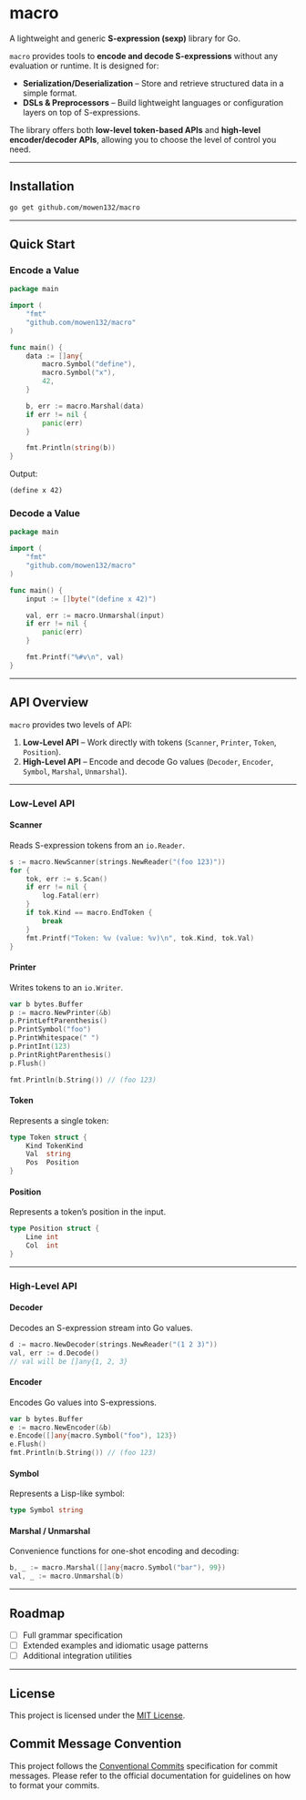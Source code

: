 # macro

A lightweight and generic **S-expression (sexp)** library for Go.

`macro` provides tools to **encode and decode S-expressions** without any evaluation or runtime. It is designed for:

- **Serialization/Deserialization** – Store and retrieve structured data in a simple format.
- **DSLs & Preprocessors** – Build lightweight languages or configuration layers on top of S-expressions.

The library offers both **low-level token-based APIs** and **high-level encoder/decoder APIs**, allowing you to choose the level of control you need.

---

## Installation

```bash
go get github.com/mowen132/macro
```

---

## Quick Start

### Encode a Value

```go
package main

import (
    "fmt"
    "github.com/mowen132/macro"
)

func main() {
    data := []any{
        macro.Symbol("define"),
        macro.Symbol("x"),
        42,
    }

    b, err := macro.Marshal(data)
    if err != nil {
        panic(err)
    }

    fmt.Println(string(b))
}
```

Output:

```
(define x 42)
```

### Decode a Value

```go
package main

import (
    "fmt"
    "github.com/mowen132/macro"
)

func main() {
    input := []byte("(define x 42)")

    val, err := macro.Unmarshal(input)
    if err != nil {
        panic(err)
    }

    fmt.Printf("%#v\n", val)
}
```

---

## API Overview

`macro` provides two levels of API:

1. **Low-Level API** – Work directly with tokens (`Scanner`, `Printer`, `Token`, `Position`).
2. **High-Level API** – Encode and decode Go values (`Decoder`, `Encoder`, `Symbol`, `Marshal`, `Unmarshal`).

---

### Low-Level API

#### Scanner

Reads S-expression tokens from an `io.Reader`.

```go
s := macro.NewScanner(strings.NewReader("(foo 123)"))
for {
    tok, err := s.Scan()
    if err != nil {
        log.Fatal(err)
    }
    if tok.Kind == macro.EndToken {
        break
    }
    fmt.Printf("Token: %v (value: %v)\n", tok.Kind, tok.Val)
}
```

#### Printer

Writes tokens to an `io.Writer`.

```go
var b bytes.Buffer
p := macro.NewPrinter(&b)
p.PrintLeftParenthesis()
p.PrintSymbol("foo")
p.PrintWhitespace(" ")
p.PrintInt(123)
p.PrintRightParenthesis()
p.Flush()

fmt.Println(b.String()) // (foo 123)
```

#### Token

Represents a single token:

```go
type Token struct {
    Kind TokenKind
    Val  string
    Pos  Position
}
```

#### Position

Represents a token’s position in the input.

```go
type Position struct {
    Line int
    Col  int
}
```

---

### High-Level API

#### Decoder

Decodes an S-expression stream into Go values.

```go
d := macro.NewDecoder(strings.NewReader("(1 2 3)"))
val, err := d.Decode()
// val will be []any{1, 2, 3}
```

#### Encoder

Encodes Go values into S-expressions.

```go
var b bytes.Buffer
e := macro.NewEncoder(&b)
e.Encode([]any{macro.Symbol("foo"), 123})
e.Flush()
fmt.Println(b.String()) // (foo 123)
```

#### Symbol

Represents a Lisp-like symbol:

```go
type Symbol string
```

#### Marshal / Unmarshal

Convenience functions for one-shot encoding and decoding:

```go
b, _ := macro.Marshal([]any{macro.Symbol("bar"), 99})
val, _ := macro.Unmarshal(b)
```

---

## Roadmap

- [ ] Full grammar specification
- [ ] Extended examples and idiomatic usage patterns
- [ ] Additional integration utilities

---

## License

This project is licensed under the [MIT License](LICENSE).

## Commit Message Convention

This project follows the [Conventional Commits](https://www.conventionalcommits.org/) specification for commit messages. Please refer to the official documentation for guidelines on how to format your commits.
